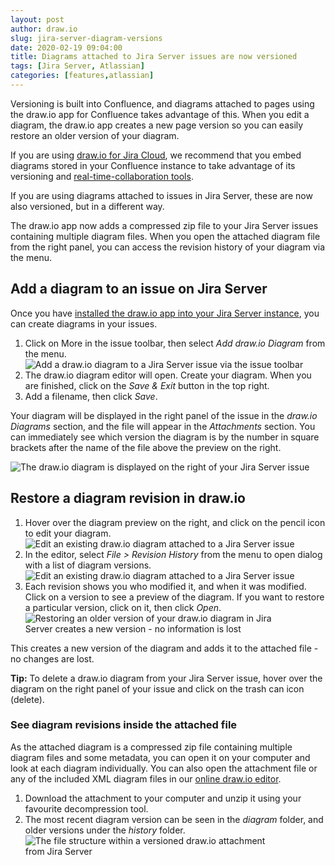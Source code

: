 ```yaml
---
layout: post
author: draw.io
slug: jira-server-diagram-versions
date: 2020-02-19 09:04:00
title: Diagrams attached to Jira Server issues are now versioned
tags: [Jira Server, Atlassian]
categories: [features,atlassian]
---
```


Versioning is built into Confluence, and diagrams attached to pages using the draw.io app for Confluence takes advantage of this. When you edit a diagram, the draw.io app creates a new page version so you can easily restore an older version of your diagram.

If you are using [draw.io for Jira Cloud](/doc/drawio-jira-cloud.html), we recommend that you embed diagrams stored in your Confluence instance to take advantage of its versioning and [real-time-collaboration tools](/blog/collaborative-editing-confluence-cloud.html). 

If you are using diagrams attached to issues in Jira Server, these are now also versioned, but in a different way.

The draw.io app now adds a compressed zip file to your Jira Server issues containing multiple diagram files. When you open the attached diagram file from the right panel, you can access the revision history of your diagram via the menu.

## Add a diagram to an issue on Jira Server

Once you have [installed the draw.io app into your Jira Server instance](https://marketplace.atlassian.com/apps/1211413/draw-io-diagrams-for-jira?hosting=cloud&tab=overview), you can create diagrams in your issues.

1. Click on More in the issue toolbar, then select _Add draw.io Diagram_ from the menu.
<br /><img src="/assets/img/blog/jira-server-add-drawio-diagram.png" style="max-width:100%;height:auto;" alt="Add a draw.io diagram to a Jira Server issue via the issue toolbar">
2. The draw.io diagram editor will open. Create your diagram. When you are finished, click on the _Save & Exit_ button in the top right.
3. Add a filename, then click _Save_.

Your diagram will be displayed in the right panel of the issue in the _draw.io Diagrams_ section, and the file will appear in the _Attachments_ section. You can immediately see which version the diagram is by the number in square brackets after the name of the file above the preview on the right.  

<img src="/assets/img/blog/jira-server-drawio-diagram.png" style="max-width:100%;height:auto;" alt="The draw.io diagram is displayed on the right of your Jira Server issue">

## Restore a diagram revision in draw.io

1. Hover over the diagram preview on the right, and click on the pencil icon to edit your diagram.
<br /><img src="/assets/img/blog/jira-server-edit-drawio-diagram.png" style="max-width:100%;height:auto;" alt="Edit an existing draw.io diagram attached to a Jira Server issue">
2. In the editor, select _File > Revision History_ from the menu to open dialog with a list of diagram versions.
<br /><img src="/assets/img/blog/jira-server-drawio-diagram-revision-history-menu.png" style="max-width:100%;height:auto;" alt="Edit an existing draw.io diagram attached to a Jira Server issue">
3. Each revision shows you who modified it, and when it was modified. Click on a version to see a preview of the diagram. If you want to restore a particular version, click on it, then click _Open_.
<br /><img src="/assets/img/blog/jira-server-diagram-revision-history.png" style="width=100%;max-width:400px;height:auto;" alt="Restoring an older version of your draw.io diagram in Jira Server creates a new version - no information is lost">

This creates a new version of the diagram and adds it to the attached file - no changes are lost.

**Tip:** To delete a draw.io diagram from your Jira Server issue, hover over the diagram on the right panel of your issue and click on the trash can icon (delete).

### See diagram revisions inside the attached file

As the attached diagram is a compressed zip file containing multiple diagram files and some metadata, you can open it on your computer and look at each diagram individually. You can also open the attachment file or any of the included XML diagram files in our [online draw.io editor](https://app.diagrams.net).

1. Download the attachment to your computer and unzip it using your favourite decompression tool.
2. The most recent diagram version can be seen in the _diagram_ folder, and older versions under the _history_ folder.
<br /><img src="/assets/img/blog/jira-server-versioned-diagram-zip.png" style="width=100%;max-width:400px;height:auto;" alt="The file structure within a versioned draw.io attachment from Jira Server">
